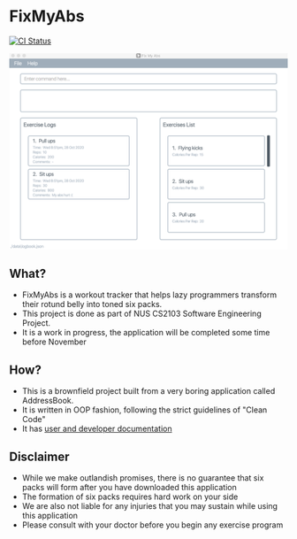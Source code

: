 # FixMyAbs

[![CI Status](https://github.com/se-edu/addressbook-level3/workflows/Java%20CI/badge.svg)](https://github.com/AY2021S1-CS2103-F10-3/tp/actions)

![Ui](docs/images/screenshots/v1.3homescreen.png)

## What?

* FixMyAbs is a workout tracker that helps lazy programmers transform their rotund belly into toned six packs.
* This project is done as part of NUS CS2103 Software Engineering Project.
* It is a work in progress, the application will be completed some time before November

## How?

* This is a brownfield project built from a very boring application called AddressBook.
* It is written in OOP fashion, following the strict guidelines of "Clean Code"
* It has [user and developer documentation](ay2021s1-cs2103-f10-3.github.io/tp)

## Disclaimer

* While we make outlandish promises, there is no guarantee that six packs will form after you have downloaded this application
* The formation of six packs requires hard work on your side
* We are also not liable for any injuries that you may sustain while using this application
* Please consult with your doctor before you begin any exercise program